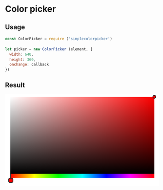 # Color picker
## Usage
```javascript
const ColorPicker = require ('simplecolorpicker')

let picker = new ColorPicker (element, {
  width: 640,
  height: 360,
  onchange: callback
})

```
## Result
<div style="text-align:center"><img src ="screenshot.png" /></div>
